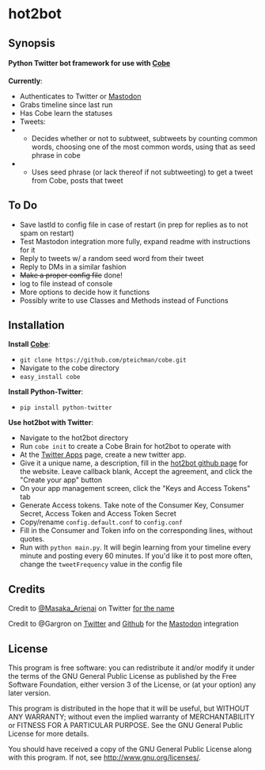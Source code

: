 # hot2bot

## Synopsis

#### Python Twitter bot framework for use with [Cobe](https://github.com/pteichman/cobe)

**Currently**:

* Authenticates to Twitter or [Mastodon](https://github.com/Gargron/mastodon)
* Grabs timeline since last run
* Has Cobe learn the statuses
* Tweets:
* * Decides whether or not to subtweet, subtweets by counting common words, choosing one of the most common words, using that as seed phrase in cobe
* * Uses seed phrase (or lack thereof if not subtweeting) to get a tweet from Cobe, posts that tweet

## To Do

* Save lastId to config file in case of restart (in prep for replies as to not spam on restart)
* Test Mastodon integration more fully, expand readme with instructions for it
* Reply to tweets w/ a random seed word from their tweet
* Reply to DMs in a similar fashion
* ~~Make a proper config file~~ done!
* log to file instead of console
* More options to decide how it functions
* Possibly write to use Classes and Methods instead of Functions




## Installation

**Install [Cobe](https://github.com/pteichman/cobe)**:
* `git clone https://github.com/pteichman/cobe.git`
* Navigate to the cobe directory
* `easy_install cobe`

**Install Python-Twitter**:
* `pip install python-twitter`

**Use hot2bot with Twitter**:
* Navigate to the hot2bot directory
* Run `cobe init` to create a Cobe Brain for hot2bot to operate with
* At the [Twitter Apps](https://apps.twitter.com/) page, create a new twitter app.
* Give it a unique name, a description, fill in the [hot2bot github page](https://github.com/acostoss/hot2bot) for the website. Leave callback blank, Accept the agreement, and click the "Create your app" button
* On your app  management screen, click the "Keys and Access Tokens" tab
* Generate Access tokens. Take note of the Consumer Key, Consumer Secret, Access Token and Access Token Secret
* Copy/rename `config.default.conf` to `config.conf`
* Fill in the Consumer and Token info on the corresponding lines, without quotes.
* Run with `python main.py`. It will begin learning from your timeline every minute and posting every 60 minutes. If you'd like it to post more often, change the `tweetFrequency` value in the config file

## Credits
Credit to [@Masaka_Arienai](https://twitter.com/Masaka_Arienai) on Twitter [for the name](https://twitter.com/Masaka_Arienai/status/782644624288575492)

Credit to @Gargron on [Twitter](https://twitter.com/Gargron) and [Github](https://github.com/Gargron) for the [Mastodon](https://github.com/Gargron/mastodon) integration

## License

This program is free software: you can redistribute it and/or modify it under the terms of the GNU General Public License as published by the Free Software Foundation, either version 3 of the License, or (at your option) any later version.

This program is distributed in the hope that it will be useful, but WITHOUT ANY WARRANTY; without even the implied warranty of
MERCHANTABILITY or FITNESS FOR A PARTICULAR PURPOSE.  See the GNU General Public License for more details.

You should have received a copy of the GNU General Public License along with this program.  If not, see <http://www.gnu.org/licenses/>.
